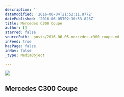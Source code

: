```yaml
---
description: ''
dateModified: '2016-06-04T21:52:11.877Z'
datePublished: '2016-06-05T02:30:53.823Z'
title: Mercedes C300 Coupe
author: []
starred: false
sourcePath: _posts/2016-06-05-mercedes-c300-coupe.md
inFeed: true
hasPage: false
inNav: false
_type: MediaObject

---
```

<article style=""><img src="https://the-grid-user-content.s3-us-west-2.amazonaws.com/8e2f62c1-046e-409a-b231-f64100c8389d.jpg" /><h1>Mercedes C300 Coupe</h1></article>